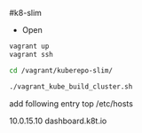 #k8-slim

- Open 

```bash
vagrant up
vagrant ssh 

cd /vagrant/kuberepo-slim/

./vagrant_kube_build_cluster.sh 

```
add following entry top /etc/hosts

10.0.15.10 dashboard.k8t.io
